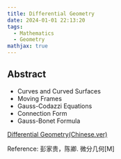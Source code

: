 ```yaml
---
title: Differential Geometry
date: 2024-01-01 22:13:20
tags:
  - Mathematics
  - Geometry
mathjax: true
---
```


## Abstract

- Curves and Curved Surfaces
- Moving Frames
- Gauss-Codazzi Equations
- Connection Form
- Gauss-Bonet Formula

[Differential Geometry(Chinese.ver)](https://drive.google.com/file/d/1Xm8qHGRvygP2NYhm_mvj72MXWr0aRIwz/view?usp=sharing)

Reference: 彭家贵，陈卿. 微分几何[M]
